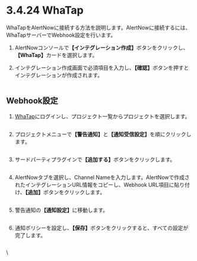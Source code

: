 # 3.4.24 WhaTap

WhaTapをAlertNowに接続する方法を説明します。AlertNowに接続するには、WhaTapサーバーでWebhook設定を行います。

&#x20;

1. AlertNowコンソール&#x3067;**【インテグレーション作成】**&#x30DC;タンをクリックし、**【WhaTap】**&#x30AB;ードを選択します。

&#x20;

2. インテグレーション作成画面で必須項目を入力し、**【確認】**&#x30DC;タンを押すとインテグレーションが作成されます。

<figure><img src="../../.gitbook/assets/image (2).png" alt=""><figcaption></figcaption></figure>

## **Webhook設定**

1. [WhaTap](https://www.whatap.io/)にログインし、プロジェクト一覧からプロジェクトを選択します。

<figure><img src="../../.gitbook/assets/image (3).png" alt=""><figcaption></figcaption></figure>

2. プロジェクトメニュー&#x3067;**【警告通知】**&#x3068;**【通知受信設定】**&#x3092;順にクリックします。

<figure><img src="../../.gitbook/assets/image (4).png" alt=""><figcaption></figcaption></figure>

3. サードパーティプラグイン&#x3067;**【追加する】**&#x30DC;タンをクリックします。

<figure><img src="../../.gitbook/assets/image (5).png" alt=""><figcaption></figcaption></figure>

4. AlertNowタブを選択し、Channel Nameを入力します。AlertNowで作成されたインテグレーションURL情報をコピーし、Webhook URL項目に貼り付け、**【追加】**&#x30DC;タンをクリックします。

<figure><img src="../../.gitbook/assets/image (6).png" alt=""><figcaption></figcaption></figure>

5. 警告通知&#x306E;**【通知設定】**&#x306B;移動します。

<figure><img src="../../.gitbook/assets/image (7).png" alt=""><figcaption></figcaption></figure>

6. 通知ポリシーを設定し、**【保存】**&#x30DC;タンをクリックすると、すべての設定が完了します。

<figure><img src="../../.gitbook/assets/image (8).png" alt=""><figcaption></figcaption></figure>

\
